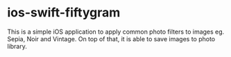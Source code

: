 # ios-swift-fiftygram

This is a simple iOS application to apply common photo filters to images eg. Sepia, Noir and Vintage. On top of that, it is able to save images to photo library.
